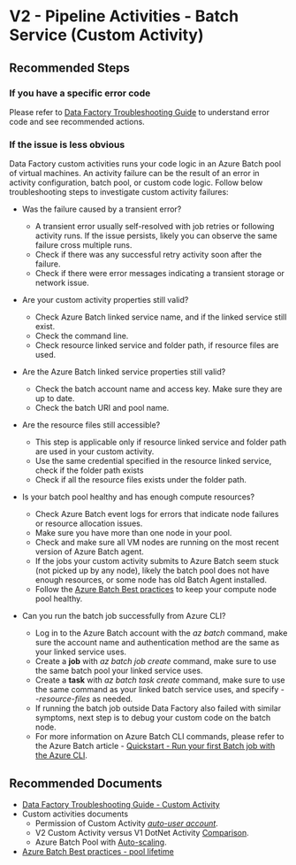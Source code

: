 <properties
  pagetitle="V2 - Pipeline Activities - Batch Service (Custom Activity)"
  description="V2 - Pipeline Activities - Batch Service (Custom Activity) Common Solutions"
  service=""
  resource=""
  ms.author="hemin"
  selfhelptype="Generic"
  supporttopicids="32637158"
  resourcetags=""
  productpesids="15613"
  cloudenvironments="public,fairfax,usnat,ussec"
  articleid="58f10bd5-ada3-484e-b2b6-a66d55a2226d"
  ownershipid="AzureData_DataFactory" />
# V2 - Pipeline Activities - Batch Service (Custom Activity)

## **Recommended Steps**

### **If you have a specific error code**

Please refer to [Data Factory Troubleshooting Guide](https://docs.microsoft.com/azure/data-factory/data-factory-troubleshoot-guide#custom) to understand error code and see recommended actions.

### **If the issue is less obvious**

Data Factory custom activities runs your code logic in an Azure Batch pool of virtual machines. An activity failure can be the result of an error in activity configuration, batch pool, or custom code logic. Follow below troubleshooting steps to investigate custom activity failures:

* Was the failure caused by a transient error?
  * A transient error usually self-resolved with job retries or following activity runs. If the issue persists, likely you can observe the same failure cross multiple runs.
  * Check if there was any successful retry activity soon after the failure.
  * Check if there were error messages indicating a transient storage or network issue.

* Are your custom activity properties still valid?
  * Check Azure Batch linked service name, and if the linked service still exist.
  * Check the command line.
  * Check resource linked service and folder path, if resource files are used.

* Are the Azure Batch linked service properties still valid?
  * Check the batch account name and access key. Make sure they are up to date.
  * Check the batch URI and pool name.
	
* Are the resource files still accessible? 
  * This step is applicable only if resource linked service and folder path are used in your custom activity.
  * Use the same credential specified in the resource linked service, check if the folder path exists
  * Check if all the resource files exists under the folder path.

* Is your batch pool healthy and has enough compute resources?
  * Check Azure Batch event logs for errors that indicate node failures or resource allocation issues.
  * Make sure you have more than one node in your pool. 
  * Check and make sure all VM nodes are running on the most recent version of Azure Batch agent.
  * If the jobs your custom activity submits to Azure Batch seem stuck (not picked up by any node), likely the batch pool does not have enough resources, or some node has old Batch Agent installed.
  * Follow the [Azure Batch Best practices](https://docs.microsoft.com/en-us/azure/batch/best-practices#pool-lifetime-and-billing) to keep your compute node pool healthy.
	
* Can you run the batch job successfully from Azure CLI?
  * Log in to the Azure Batch account with the _az batch_ command, make sure the account name and authentication method are the same as your linked service uses.
  * Create a **job** with _az batch job create_ command, make sure to use the same batch pool your linked service uses.
  * Create a **task** with _az batch task create_ command, make sure to use the same command as your linked batch service uses, and specify _--resource-files_ as needed.
  * If running the batch job outside Data Factory also failed with similar symptoms, next step is to debug your custom code on the batch node.
  * For more information on Azure Batch CLI commands, please refer to the Azure Batch article - [Quickstart - Run your first Batch job with the Azure CLI](https://docs.microsoft.com/en-us/azure/batch/quick-create-cli).


## **Recommended Documents**

* [Data Factory Troubleshooting Guide - Custom Activity](https://docs.microsoft.com/azure/data-factory/data-factory-troubleshoot-guide#custom)
* Custom activities documents
  * Permission of Custom Activity [_auto-user account_](https://docs.microsoft.com/azure/data-factory/transform-data-using-dotnet-custom-activity#custom-activity-permissions).
  * V2 Custom Activity versus V1 DotNet Activity [Comparison](https://docs.microsoft.com/azure/data-factory/transform-data-using-dotnet-custom-activity#compare-v2-v1).
  * Azure Batch Pool with [Auto-scaling](https://docs.microsoft.com/azure/data-factory/transform-data-using-dotnet-custom-activity#auto-scaling-of-azure-batch).
* [Azure Batch Best practices - pool lifetime](https://docs.microsoft.com/en-us/azure/batch/best-practices#pool-lifetime-and-billing)